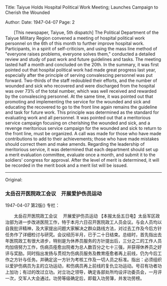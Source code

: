 Title: Taiyue Holds Hospital Political Work Meeting; Launches Campaign to Cherish the Wounded

Author: 
Date: 1947-04-07
Page: 2

　　[This newspaper, Taiyue, 5th dispatch] The Political Department of the Taiyue Military Region convened a meeting of hospital political work personnel on the 6th of this month to further improve hospital work. Participants, in a spirit of self-criticism, and using the mass line method of "everyone raises problems, everyone solves them," conducted a detailed review and study of past work and future guidelines and tasks. The meeting lasted half a month and concluded on the 20th. In the summary, it was first pointed out that hospital political work had made great progress last year, especially after the principle of serving convalescing personnel was put forward. Two-thirds of the staff redoubled their efforts, and the number of wounded and sick who recovered and were discharged from the hospital was over 73% of the total number, which was well received and rewarded by the convalescing personnel. At the same time, it was pointed out that promoting and implementing the service for the wounded and sick and educating the recovered to go to the front line again remains the guideline and task for future work. This principle was determined as the standard for evaluating work and all personnel. It was pointed out that a meritorious service campaign focusing on cherishing the wounded and sick, and a revenge meritorious service campaign for the wounded and sick to return to the front line, must be organized. A call was made for those who have made contributions to add to their achievements; those who have made mistakes should correct them and make amends. Regarding the leadership of meritorious service, it was determined that each department should set up a merit evaluation committee, evaluate once a month, and submit it to the soldiers' congress for approval. After the level of merit is determined, it will be recorded in the merit book and a merit list will be issued.



<hr /> 

Original: 


### 太岳召开医院政工会议　开展爱护伤员运动

1947-04-07
第2版()
专栏：

　　太岳召开医院政工会议
  　开展爱护伤员运动
    【本报太岳五日电】太岳军区政治部为进一步改进医院工作，特于本月六日召开医院政工人员会议。与会人员均以自我批评精神，及大家提出问题大家解决之群众路线方法，对过去工作及今后方针任务作了详细检讨与研究。会议经历半月，已于二十日结束。总结时，首先指出去年医院政工有很大进步，特别是为休养员服务的方针提出后，三分之二的工作人员均加倍努力工作，伤病员痊愈出院者为总人数百分之七十三强，并获得休养员之好评与奖励。同时指出发扬与贯彻为伤病员服务及教育痊愈者再上前线，仍为今后工作之方针与任务。并确定这一方针为考核工作及一切人员之标准。指出：必须组织以爱护伤病员为主的立功运动，和伤病员再上前线的复仇立功运动。号召有功者功上加功；有过的改过立功。对立功之领导，确定各部处所均设评功委员会，一月评一次，交军人大会通过。功劳等级确定后，即载入功劳簿，并发功劳榜。
